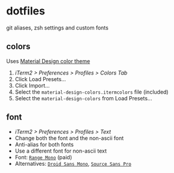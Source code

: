 # dotfiles
git aliases, zsh settings and custom fonts

## colors
Uses [Material Design color theme](https://github.com/MartinSeeler/iterm2-material-design)
1. _iTerm2 > Preferences > Profiles > Colors Tab_
2. Click Load Presets...
3. Click Import...
4. Select the `material-design-colors.itermcolors` file (included)
5. Select the `material-design-colors` from Load Presets...

## font
* _iTerm2 > Preferences > Profiles > Text_
* Change both the font and the non-ascii font
* Anti-alias for both fonts
* Use a different font for non-ascii text
* Font: [`Range Mono`](https://pilgrimfonts.com/range-mono/) (paid)
* Alternatives: [`Droid Sans Mono`](https://fonts.google.com/specimen/Droid+Sans+Mono), [`Source Sans Pro`](https://fonts.google.com/specimen/Source+Sans+Pro)
